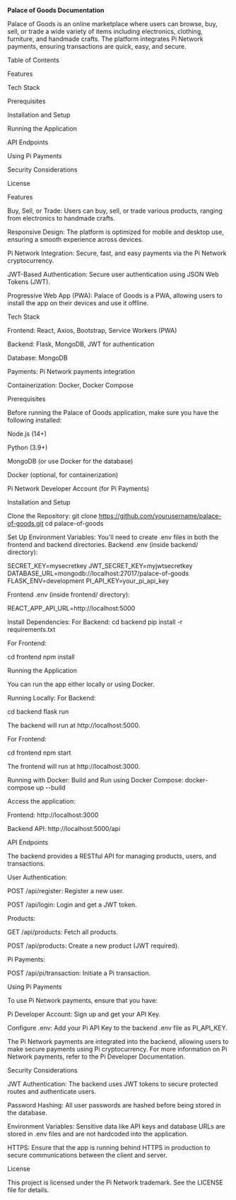**Palace of Goods Documentation**

Palace of Goods is an online marketplace where users can browse, buy, sell, or trade a wide variety of items including electronics, clothing, furniture, and handmade crafts. The platform integrates Pi Network payments, ensuring transactions are quick, easy, and secure.

Table of Contents

Features

Tech Stack

Prerequisites

Installation and Setup

Running the Application

API Endpoints

Using Pi Payments

Security Considerations

License

Features

Buy, Sell, or Trade: Users can buy, sell, or trade various products, ranging from electronics to handmade crafts.

Responsive Design: The platform is optimized for mobile and desktop use, ensuring a smooth experience across devices.

Pi Network Integration: Secure, fast, and easy payments via the Pi Network cryptocurrency.

JWT-Based Authentication: Secure user authentication using JSON Web Tokens (JWT).

Progressive Web App (PWA): Palace of Goods is a PWA, allowing users to install the app on their devices and use it offline.

Tech Stack

Frontend: React, Axios, Bootstrap, Service Workers (PWA)

Backend: Flask, MongoDB, JWT for authentication

Database: MongoDB

Payments: Pi Network payments integration

Containerization: Docker, Docker Compose

Prerequisites

Before running the Palace of Goods application, make sure you have the following installed:

Node.js (14+)

Python (3.9+)

MongoDB (or use Docker for the database)

Docker (optional, for containerization)

Pi Network Developer Account (for Pi Payments)

Installation and Setup

Clone the Repository:
git clone https://github.com/yourusername/palace-of-goods.git cd palace-of-goods

Set Up Environment Variables: You'll need to create .env files in both the frontend and backend directories.
Backend .env (inside backend/ directory):

SECRET_KEY=mysecretkey JWT_SECRET_KEY=myjwtsecretkey DATABASE_URL=mongodb://localhost:27017/palace-of-goods FLASK_ENV=development PI_API_KEY=your_pi_api_key

Frontend .env (inside frontend/ directory):

REACT_APP_API_URL=http://localhost:5000

Install Dependencies: For Backend:
cd backend pip install -r requirements.txt

For Frontend:

cd frontend npm install

Running the Application

You can run the app either locally or using Docker.

Running Locally:
For Backend:

cd backend flask run

The backend will run at http://localhost:5000.

For Frontend:

cd frontend npm start

The frontend will run at http://localhost:3000.

Running with Docker: Build and Run using Docker Compose:
docker-compose up --build

Access the application:

Frontend: http://localhost:3000

Backend API: http://localhost:5000/api

API Endpoints

The backend provides a RESTful API for managing products, users, and transactions.

User Authentication:

POST /api/register: Register a new user.

POST /api/login: Login and get a JWT token.

Products:

GET /api/products: Fetch all products.

POST /api/products: Create a new product (JWT required).

Pi Payments:

POST /api/pi/transaction: Initiate a Pi transaction.

Using Pi Payments

To use Pi Network payments, ensure that you have:

Pi Developer Account: Sign up and get your API Key.

Configure .env: Add your Pi API Key to the backend .env file as PI_API_KEY.

The Pi Network payments are integrated into the backend, allowing users to make secure payments using Pi cryptocurrency. For more information on Pi Network payments, refer to the Pi Developer Documentation.

Security Considerations

JWT Authentication: The backend uses JWT tokens to secure protected routes and authenticate users.

Password Hashing: All user passwords are hashed before being stored in the database.

Environment Variables: Sensitive data like API keys and database URLs are stored in .env files and are not hardcoded into the application.

HTTPS: Ensure that the app is running behind HTTPS in production to secure communications between the client and server.

License

This project is licensed under the Pi Network trademark. See the LICENSE file for details.